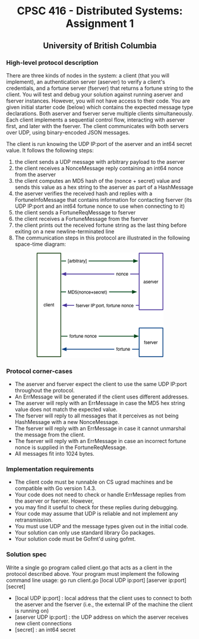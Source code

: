 <h1 align="center"> 
	CPSC 416 - Distributed Systems: Assignment 1
</h1>

<h2 align="center"> 
	University of British Columbia
</h2>

<h3>
	<b>High-level protocol description</b>
</h3>

There are three kinds of nodes in the system: a client (that you will implement), an authentication server (aserver) 
to verify a client's credentials, and a fortune server (fserver) that returns a fortune string to the client. 
You will test and debug your solution against running aserver and fserver instances. However, you will not have access 
to their code. You are given initial starter code (below) which contains the expected message type declarations. Both 
aserver and fserver serve multiple clients simultaneously. Each client implements a sequential control flow, interacting 
with aserver first, and later with the fserver. The client communicates with both servers over UDP, using 
binary-encoded JSON messages.

The client is run knowing the UDP IP:port of the aserver and an int64 secret value. It follows the following steps:

1. the client sends a UDP message with arbitrary payload to the aserver
2. the client receives a NonceMessage reply containing an int64 nonce from the aserver
3. the client computes an MD5 hash of the (nonce + secret) value and sends this value as a hex 
		string to the aserver as part of a HashMessage
4. the aserver verifies the received hash and replies with a FortuneInfoMessage that contains information 
		for contacting fserver (its UDP IP:port and an int64 fortune nonce to use when connecting to it)
5. the client sends a FortuneReqMessage to fserver
6. the client receives a FortuneMessage from the fserver
7. the client prints out the received fortune string as the last thing before exiting on a new newline-terminated line
8. The communication steps in this protocol are illustrated in the following space-time diagram:

<p align="center">
	<img alt="Space-Time Diagram" src="/assign1-proto.jpg">
</p>


<h3>
	<b>Protocol corner-cases</b>
</h3>

- The aserver and fserver expect the client to use the same UDP IP:port throughout the protocol. 
- An ErrMessage will be generated if the client uses different addresses.
- The aserver will reply with an ErrMessage in case the MD5 hex string value does not match the expected value.
- The fserver will reply to all messages that it perceives as not being HashMessage with a new NonceMessage.
- The fserver will reply with an ErrMessage in case it cannot unmarshal the message from the client.
- The fserver will reply with an ErrMessage in case an incorrect fortune nonce is supplied in the FortuneReqMessage.
- All messages fit into 1024 bytes.

<h3>
	<b>Implementation requirements</b>
</h3>

- The client code must be runnable on CS ugrad machines and be compatible with Go version 1.4.3.
- Your code does not need to check or handle ErrMessage replies from the aserver or fserver. However, 
- you may find it useful to check for these replies during debugging.
- Your code may assume that UDP is reliable and not implement any retransmission.
- You must use UDP and the message types given out in the initial code.
- Your solution can only use standard library Go packages.
- Your solution code must be Gofmt'd using gofmt.

<h3>
	<b>Solution spec</b>
</h3>

Write a single go program called client.go that acts as a client in the protocol described above. 
Your program must implement the following command line usage:
go run client.go [local UDP ip:port] [aserver ip:port] [secret]

- [local UDP ip:port] : local address that the client uses to connect to both the aserver and the fserver 
		(i.e., the external IP of the machine the client is running on)
- [aserver UDP ip:port] : the UDP address on which the aserver receives new client connections
- [secret] : an int64 secret

